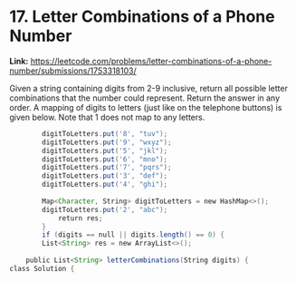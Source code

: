 # 17. Letter Combinations of a Phone Number

**Link:** https://leetcode.com/problems/letter-combinations-of-a-phone-number/submissions/1753318103/

Given a string containing digits from 2-9 inclusive, return all possible letter combinations that the number could represent. Return the answer in any order. A mapping of digits to letters (just like on the telephone buttons) is given below. Note that 1 does not map to any letters.

```java
        digitToLetters.put('8', "tuv");
        digitToLetters.put('9', "wxyz");
        digitToLetters.put('5', "jkl");
        digitToLetters.put('6', "mno");
        digitToLetters.put('7', "pqrs");
        digitToLetters.put('3', "def");
        digitToLetters.put('4', "ghi");
        
        Map<Character, String> digitToLetters = new HashMap<>();
        digitToLetters.put('2', "abc");
            return res;
        }
        if (digits == null || digits.length() == 0) {
        List<String> res = new ArrayList<>();
        
    public List<String> letterCombinations(String digits) {
class Solution {
```
